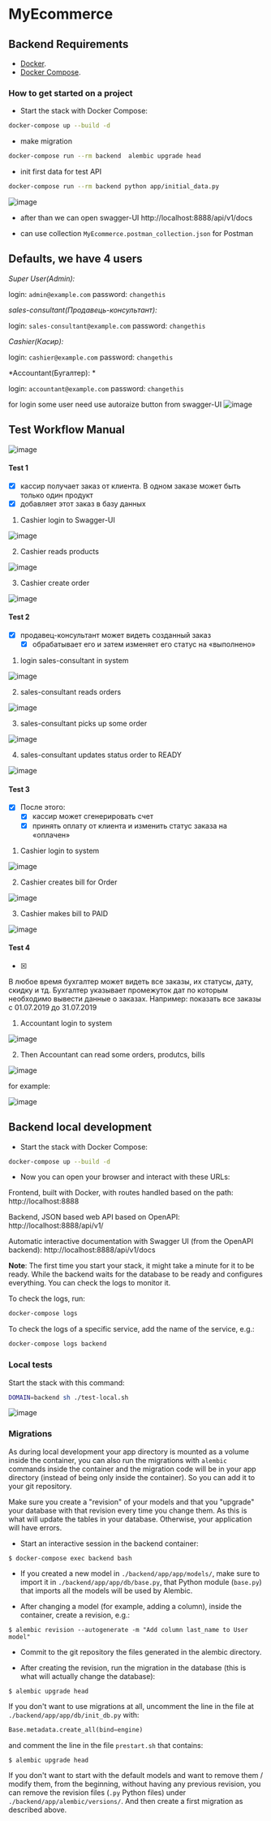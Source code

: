 # MyEcommerce

## Backend Requirements

* [Docker](https://www.docker.com/).
* [Docker Compose](https://docs.docker.com/compose/install/).


### How to get started on a project

* Start the stack with Docker Compose:

```bash
docker-compose up --build -d
```
* make migration

```bash
docker-compose run --rm backend  alembic upgrade head
```

* init first data for test API

```bash
docker-compose run --rm backend python app/initial_data.py
```

![image](https://user-images.githubusercontent.com/52758126/191000389-239c50da-0162-473e-a52b-a14944733891.png)

* after than we can open swagger-UI http://localhost:8888/api/v1/docs

* can use collection `MyEcommerce.postman_collection.json` for Postman



## Defaults, we have 4 users 

*Super User(Admin):*

login:
 `admin@example.com` 
password: `changethis`


*sales-consultant(Продавець-консультант):*

login:
 `sales-consultant@example.com` 
password: `changethis`

*Cashier(Касир):*

login:
 `cashier@example.com` 
password: `changethis`


*Accountant(Бугалтер): *

login:
 `accountant@example.com` 
password: `changethis`

for login some user
need use autoraize button from swagger-UI
![image](https://user-images.githubusercontent.com/52758126/191001935-dd1ce0a4-512e-4dfb-a557-3fd1fa32e251.png)


## Test Workflow Manual 
![image](https://user-images.githubusercontent.com/52758126/191022004-af158678-6eb9-4736-bb13-d6d5fa16f93a.png)
#### Test 1
- [x]  кассир получает заказ от клиента. В одном заказе может быть только один продукт
  - [x] добавляет этот заказ в базу данных

1. Cashier login to Swagger-UI

![image](https://user-images.githubusercontent.com/52758126/191020466-b007fbd8-8430-4d14-8334-43f12dd1d11b.png)

2. Cashier reads products

![image](https://user-images.githubusercontent.com/52758126/191020513-36de50ae-1730-49d4-b073-d2d84b72a9ba.png)

3. Cashier create order

![image](https://user-images.githubusercontent.com/52758126/191020561-c9fd1c29-8463-48e2-b6a8-ef7ccf90ed78.png)

#### Test 2

- [x] продавец-консультант может видеть созданный заказ 
  - [x] обрабатывает его и затем изменяет его статус на «выполнено»

1. login sales-consultant in system 

![image](https://user-images.githubusercontent.com/52758126/191020643-9852e16f-9e9e-495c-99d9-e56838f8fcfb.png)

2. sales-consultant reads orders

![image](https://user-images.githubusercontent.com/52758126/191020704-d05e9cd6-5ce8-4fde-939d-50b552da202f.png)

3. sales-consultant picks up some order

![image](https://user-images.githubusercontent.com/52758126/191020733-85309ed3-53c2-4c12-985d-fcf3ccc3a025.png)

4. sales-consultant updates status order to READY

![image](https://user-images.githubusercontent.com/52758126/191020777-0b522c81-a895-44c1-9166-422b16351986.png)

#### Test 3

- [x] После этого:
  - [x] кассир может сгенерировать счет 
  - [x] принять оплату от клиента и изменить статус заказа на «оплачен»

1. Cashier login to system

![image](https://user-images.githubusercontent.com/52758126/191020466-b007fbd8-8430-4d14-8334-43f12dd1d11b.png)

2. Cashier creates bill for Order

![image](https://user-images.githubusercontent.com/52758126/191020900-2139a779-f2b3-46e8-ac57-6007cd3ff9fb.png)

3. Cashier makes bill to PAID

![image](https://user-images.githubusercontent.com/52758126/191020932-2387d907-e489-4b87-a78b-320ac44954b6.png)

#### Test 4
- [x]
В любое время бухгалтер может видеть все заказы, их статусы, дату, скидку и тд.
Бухгалтер указывает промежуток дат по которым необходимо вывести данные о заказах.
Например: показать все заказы с 01.07.2019 до 31.07.2019

1. Accountant login to system

![image](https://user-images.githubusercontent.com/52758126/191021749-27e3a558-f191-4daf-98c6-440ae2d146e0.png)

2. Then Accountant can read some orders, produtcs, bills 

![image](https://user-images.githubusercontent.com/52758126/191022346-7a4e9238-b8a2-438f-a386-ba8e99a0eabf.png)

for example:

![image](https://user-images.githubusercontent.com/52758126/191022274-8cdb3046-c300-407c-8438-1b8508ecf3bc.png)

## Backend local development

* Start the stack with Docker Compose:

```bash
docker-compose up --build -d
```

* Now you can open your browser and interact with these URLs:

Frontend, built with Docker, with routes handled based on the path: http://localhost:8888

Backend, JSON based web API based on OpenAPI: http://localhost:8888/api/v1/

Automatic interactive documentation with Swagger UI (from the OpenAPI backend): http://localhost:8888/api/v1/docs


**Note**: The first time you start your stack, it might take a minute for it to be ready. While the backend waits for the database to be ready and configures everything. You can check the logs to monitor it.

To check the logs, run:

```bash
docker-compose logs
```

To check the logs of a specific service, add the name of the service, e.g.:

```bash
docker-compose logs backend
```


### Local tests

Start the stack with this command:

```Bash
DOMAIN=backend sh ./test-local.sh
```
![image](https://user-images.githubusercontent.com/52758126/191039228-d3d26fb0-c399-47c0-a6dc-d999f0f2116e.png)

### Migrations

As during local development your app directory is mounted as a volume inside the container, you can also run the migrations with `alembic` commands inside the container and the migration code will be in your app directory (instead of being only inside the container). So you can add it to your git repository.

Make sure you create a "revision" of your models and that you "upgrade" your database with that revision every time you change them. As this is what will update the tables in your database. Otherwise, your application will have errors.

* Start an interactive session in the backend container:

```console
$ docker-compose exec backend bash
```

* If you created a new model in `./backend/app/app/models/`, make sure to import it in `./backend/app/app/db/base.py`, that Python module (`base.py`) that imports all the models will be used by Alembic.

* After changing a model (for example, adding a column), inside the container, create a revision, e.g.:

```console
$ alembic revision --autogenerate -m "Add column last_name to User model"
```

* Commit to the git repository the files generated in the alembic directory.

* After creating the revision, run the migration in the database (this is what will actually change the database):

```console
$ alembic upgrade head
```

If you don't want to use migrations at all, uncomment the line in the file at `./backend/app/app/db/init_db.py` with:

```python
Base.metadata.create_all(bind=engine)
```

and comment the line in the file `prestart.sh` that contains:

```console
$ alembic upgrade head
```

If you don't want to start with the default models and want to remove them / modify them, from the beginning, without having any previous revision, you can remove the revision files (`.py` Python files) under `./backend/app/alembic/versions/`. And then create a first migration as described above.
